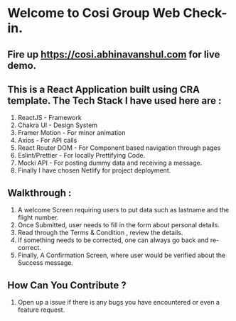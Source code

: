 # Welcome to Cosi Group Web Check-in.

## Fire up https://cosi.abhinavanshul.com for live demo.



## This is a React Application built using CRA template. The Tech Stack I have used here are :
1. ReactJS - Framework
2. Chakra UI - Design System
3. Framer Motion - For minor animation
4. Axios - For API calls
5. React Router DOM - For Component based navigation through pages
6. Eslint/Prettier - For locally Prettifying Code.
7. Mocki API - For posting dummy data and receiving a message.
8. Finally I have chosen Netlify for project deployment.


## Walkthrough :
1. A welcome Screen requiring users to put data such as lastname and the flight number.
2. Once Submitted, user needs to fill in the form about personal details.
3. Read through the Terms & Condition , review the details.
4. If something needs to be corrected, one can always go back and re-correct.
5. Finally, A Confirmation Screen, where user would be verified about the Success message.


## How Can You Contribute ?
1. Open up a issue if there is any bugs you have encountered or even a feature request.






